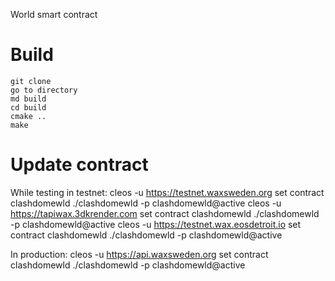 World smart contract

# Build

```cd <smart_contract_directory>
git clone
go to directory
md build
cd build
cmake ..
make
```

# Update contract

While testing in testnet:
cleos -u https://testnet.waxsweden.org set contract clashdomewld ./clashdomewld -p clashdomewld@active
cleos -u https://tapiwax.3dkrender.com set contract clashdomewld ./clashdomewld -p clashdomewld@active
cleos -u https://testnet.wax.eosdetroit.io set contract clashdomewld ./clashdomewld -p clashdomewld@active

In production:
cleos -u https://api.waxsweden.org set contract clashdomewld ./clashdomewld -p clashdomewld@active